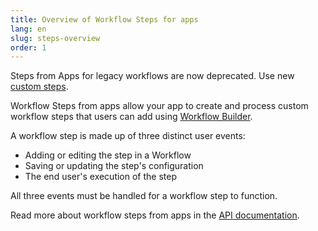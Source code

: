 ```yaml
---
title: Overview of Workflow Steps for apps
lang: en
slug: steps-overview
order: 1
---
```


<div class="section-content">

Steps from Apps for legacy workflows are now deprecated. Use new [custom steps](https://api.slack.com/automation/functions/custom-bol).

Workflow Steps from apps allow your app to create and process custom workflow steps that users can add using [Workflow Builder](https://api.slack.com/workflows).

A workflow step is made up of three distinct user events:

- Adding or editing the step in a Workflow
- Saving or updating the step's configuration
- The end user's execution of the step

All three events must be handled for a workflow step to function.

Read more about workflow steps from apps in the [API documentation](https://api.slack.com/workflows/steps).

</div>
